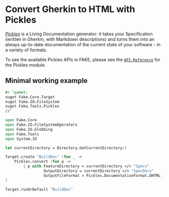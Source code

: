# Convert Gherkin to HTML with Pickles

[*Pickles*](http://www.picklesdoc.com/) is a Living Documentation generator: it takes your Specification (written in Gherkin, with Markdown descriptions) 
and turns them into an always up-to-date documentation of the current state of your software - in a variety of formats.

To see the available Pickles APIs in FAKE, please see the [`API-Reference`](/reference/fake-tools-pickles.html) for the Pickles module.


## Minimal working example

```fsharp
#r "paket:
nuget Fake.Core.Target
nuget Fake.IO.FileSystem
nuget Fake.Tools.Pickles
//"

open Fake.Core
open Fake.IO.FileSystemOperators
open Fake.IO.Globbing
open Fake.Tools
open System.IO

let currentDirectory = Directory.GetCurrentDirectory()

Target.create "BuildDoc" (fun _ ->
    Pickles.convert (fun p ->
        { p with FeatureDirectory = currentDirectory </> "Specs"
                 OutputDirectory = currentDirectory </> "SpecDocs"
                 OutputFileFormat = Pickles.DocumentationFormat.DHTML })
)

Target.runOrDefault "BuildDoc"
```


